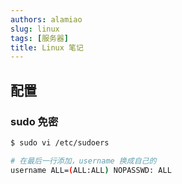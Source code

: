 ```yaml
---
authors: alamiao
slug: linux
tags: [服务器]
title: Linux 笔记
---
```


<!-- truncate -->

## 配置

### sudo 免密

```bash
$ sudo vi /etc/sudoers

# 在最后一行添加，username 换成自己的
username ALL=(ALL:ALL) NOPASSWD: ALL
```
